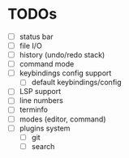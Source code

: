 # TODOs
- [ ] status bar
- [ ] file I/O
- [ ] history (undo/redo stack)
- [ ] command mode
- [ ] keybindings config support
  - [ ] default keybindings/config
- [ ] LSP support
- [ ] line numbers
- [ ] terminfo
- [ ] modes (editor, command)
- [ ] plugins system
  - [ ] git
  - [ ] search
